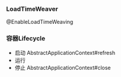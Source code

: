### LoadTimeWeaver

@EnableLoadTimeWeaving

### 容器Lifecycle

* 启动   AbstractApplicationContext#refresh
* 运行
* 停止  AbstractApplicationContext#close